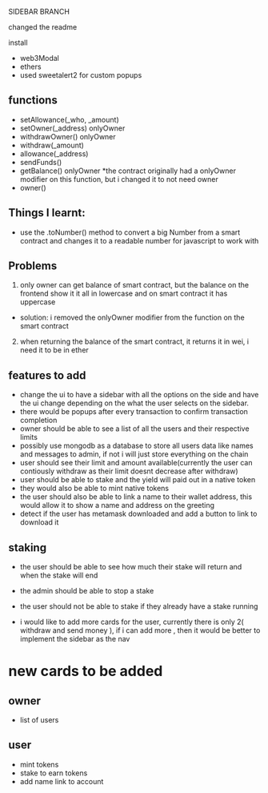 SIDEBAR BRANCH


changed the readme

install 
- web3Modal
- ethers
- used sweetalert2 for custom popups

## functions
- setAllowance(_who, _amount) <done>
- setOwner(_address) onlyOwner
- withdrawOwner() onlyOwner <done>
- withdraw(_amount) <done>
- allowance(_address) 
- sendFunds() <done>
- getBalance() onlyOwner <done>
    *the contract originally had a onlyOwner modifier on this function, but i changed it to not need owner
- owner() <done>

## Things I learnt:
- use the .toNumber() method to convert a big Number from a smart contract and changes it to a readable number for javascript to work with


## Problems
1. only owner can get balance of smart contract, but the balance on the frontend show it it all in lowercase and on smart contract it has uppercase
- solution: i removed the onlyOwner modifier from the function on the smart contract

2. when returning the balance of the smart contract, it returns it in wei, i need it to be in ether

## features to add
- change the ui to have a sidebar with all the options on the side and have the ui change depending on the what the 
    user selects on the sidebar.
- there would be popups after every transaction to confirm transaction completion
- owner should be able to see a list of all the users and their respective limits
- possibly use mongodb as a database to store all users data like names and messages to admin, if not i will just store everything on the chain
- user should see their limit and amount available(currently the user can contiously withdraw as their limit doesnt decrease after withdraw)
- user should be able to stake and the yield will paid out in a native token
- they would also be able to mint native tokens
- the user should also be able to link a name to their wallet address, this would allow it to show a name and address on the greeting 
- detect if the user has metamask downloaded and add a button to link to download it

## staking
- the user should be able to see how much their stake will return and when the stake will end
- the admin should be able to stop a stake
- the user should not be able to stake if they already have a stake running

- i would like to add more cards for the user, currently there is only 2( withdraw and send money ), if i can add more , then it would be better to implement the sidebar as the nav

#  new cards to be added
## owner
- list of users

## user
- mint tokens
- stake to earn tokens
- add name link to account